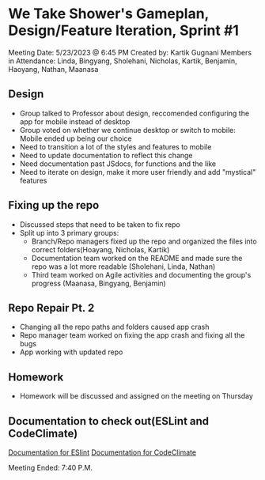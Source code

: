 # We Take Shower's Gameplan, Design/Feature Iteration, Sprint #1
 Meeting Date: 5/23/2023 @ 6:45 PM
 Created by: Kartik Gugnani
 Members in Attendance: Linda, Bingyang, Sholehani, Nicholas, Kartik, Benjamin, Haoyang, Nathan, Maanasa

## Design
- Group talked to Professor about design, reccomended configuring the app for mobile instead of desktop
- Group voted on whether we continue desktop or switch to mobile: Mobile ended up being our choice
- Need to transition a lot of the styles and features to mobile
- Need to update documentation to reflect this change
- Need documentation past JSdocs, for functions and the like
- Need to iterate on design, make it more user friendly and add "mystical" features

## Fixing up the repo
- Discussed steps that need to be taken to fix repo
- Split up into 3 primary groups: 
  - Branch/Repo managers fixed up the repo and organized the files into correct folders(Hoayang, Nicholas, Kartik)
  - Documentation team worked on the README and made sure the repo was a lot more readable (Sholehani, Linda, Nathan)
  - Third team worked on Agile activities and documenting the group's progress (Maanasa, Bingyang, Benjamin)

## Repo Repair Pt. 2
- Changing all the repo paths and folders caused app crash
- Repo manager team worked on fixing the app crash and fixing all the bugs
- App working with updated repo 

## Homework
- Homework will be discussed and assigned on the meeting on Thursday

## Documentation to check out(ESLint and CodeClimate)
[Documentation for ESlint](https://eslint.org/docs/latest/)
[Documentation for CodeClimate](https://docs.codeclimate.com/)

Meeting Ended: 7:40 P.M.